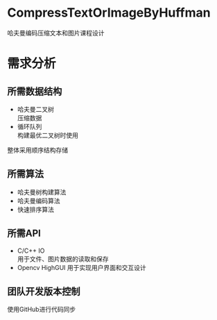 # CompressTextOrImageByHuffman
哈夫曼编码压缩文本和图片课程设计

# 需求分析    

## 所需数据结构     

* 哈夫曼二叉树    
  压缩数据
* 循环队列    
  构建最优二叉树时使用      

整体采用顺序结构存储        

## 所需算法    

* 哈夫曼树构建算法    
* 哈夫曼编码算法    
* 快速排序算法

## 所需API    

* C/C++ IO    
  用于文件、图片数据的读取和保存   
* Opencv HighGUI 
  用于实现用户界面和交互设计    

## 团队开发版本控制    
使用GitHub进行代码同步    






